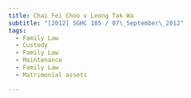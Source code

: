 ```yaml
---
title: Chai Fei Choo v Leong Tak Wa 
subtitle: "[2012] SGHC 185 / 07\_September\_2012"
tags:
  - Family Law
  - Custody
  - Family Law
  - Maintenance
  - Family Law
  - Matrimonial assets

---
```


